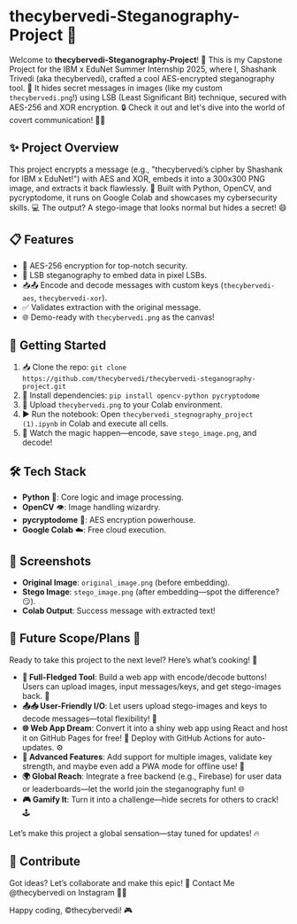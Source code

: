 # thecybervedi-Steganography-Project 🎉

Welcome to **thecybervedi-Steganography-Project**! 🚀 This is my Capstone Project for the IBM x EduNet Summer Internship 2025, where I, Shashank Trivedi (aka thecybervedi), crafted a cool AES-encrypted steganography tool. 🌟 It hides secret messages in images (like my custom `thecybervedi.png`!) using LSB (Least Significant Bit) technique, secured with AES-256 and XOR encryption. 🔒 Check it out and let's dive into the world of covert communication! 🕵️‍♂️

## ✨ Project Overview
This project encrypts a message (e.g., "thecybervedi’s cipher by Shashank for IBM x EduNet!") with AES and XOR, embeds it into a 300x300 PNG image, and extracts it back flawlessly. 🎨 Built with Python, OpenCV, and pycryptodome, it runs on Google Colab and showcases my cybersecurity skills. 💻 The output? A stego-image that looks normal but hides a secret! 😄

## 📋 Features
- 🔐 AES-256 encryption for top-notch security.
- 🔧 LSB steganography to embed data in pixel LSBs.
- 📥📤 Encode and decode messages with custom keys (`thecybervedi-aes`, `thecybervedi-xor`).
- ✅ Validates extraction with the original message.
- 🌐 Demo-ready with `thecybervedi.png` as the canvas!

## 🚀 Getting Started
1. 📥 Clone the repo: `git clone https://github.com/thecybervedi/thecybervedi-steganography-project.git`
2. 🐍 Install dependencies: `pip install opencv-python pycryptodome`
3. 📂 Upload `thecybervedi.png` to your Colab environment.
4. ▶️ Run the notebook: Open `thecybervedi_stegnography_project (1).ipynb` in Colab and execute all cells.
5. 🎉 Watch the magic happen—encode, save `stego_image.png`, and decode!

## 🛠️ Tech Stack
- **Python** 🐍: Core logic and image processing.
- **OpenCV** 👁️: Image handling wizardry.
- **pycryptodome** 🔐: AES encryption powerhouse.
- **Google Colab** ☁️: Free cloud execution.

## 📸 Screenshots
- **Original Image**: `original_image.png` (before embedding).
- **Stego Image**: `stego_image.png` (after embedding—spot the difference? 😏).
- **Colab Output**: Success message with extracted text!

## 🎯 Future Scope/Plans 🌈
Ready to take this project to the next level? Here’s what’s cooking! 🍳
- **🔧 Full-Fledged Tool**: Build a web app with encode/decode buttons! Users can upload images, input messages/keys, and get stego-images back. 🎨
- **📤📥 User-Friendly I/O**: Let users upload stego-images and keys to decode messages—total flexibility! 🔑
- **🌐 Web App Dream**: Convert it into a shiny web app using React and host it on GitHub Pages for free! 🚀 Deploy with GitHub Actions for auto-updates. ⚙️
- **💾 Advanced Features**: Add support for multiple images, validate key strength, and maybe even add a PWA mode for offline use! 📱
- **🌍 Global Reach**: Integrate a free backend (e.g., Firebase) for user data or leaderboards—let the world join the steganography fun! 🌐
- **🎮 Gamify It**: Turn it into a challenge—hide secrets for others to crack! 🕹️

Let’s make this project a global sensation—stay tuned for updates! 🔥

## 💬 Contribute
Got ideas? Let’s collaborate and make this epic! 🌟
Contact Me @thecybervedi on Instagram 📱📞

Happy coding, ©️thecybervedi! 🎮
